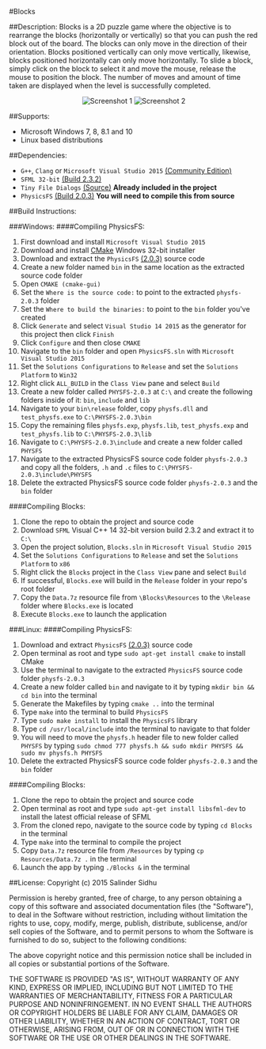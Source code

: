 #Blocks

##Description:
Blocks is a 2D puzzle game where the objective is to rearrange the blocks (horizontally or vertically) so that you can push the red block out of the board. The blocks can only move in the direction of their orientation. Blocks positioned vertically can only move vertically, likewise, blocks positioned horizontally can only move horizontally. To slide a block, simply click on the block to select it and move the mouse, release the mouse to position the block. The number of moves and amount of time taken are displayed when the level is successfully completed.

<p align="center">
	<img src="http://i1379.photobucket.com/albums/ah129/SalinderSid/s1_zpshq8aay6z.png" alt="Screenshot 1"/>
	<img src="http://i1379.photobucket.com/albums/ah129/SalinderSid/s2_zpsk9rcgffn.png" alt="Screenshot 2"/>
</p>

##Supports:
- Microsoft Windows 7, 8, 8.1 and 10
- Linux based distributions

##Dependencies:
- `G++`, `Clang` or `Microsoft Visual Studio 2015` [(Community Edition)](https://www.visualstudio.com/en-us/downloads/download-visual-studio-vs.aspx)
- `SFML 32-bit` [(Build 2.3.2)](http://www.sfml-dev.org/download.php)
- `Tiny File Dialogs` [(Source)](http://sourceforge.net/projects/tinyfiledialogs/files/?source=navbar) **Already included in the project**
- `PhysicsFS` [(Build 2.0.3)](https://icculus.org/physfs/) **You will need to compile this from source**

##Build Instructions:

###Windows:
####Compiling PhysicsFS:
1. First download and install `Microsoft Visual Studio 2015`
2. Download and install [CMake](https://cmake.org/download/) Windows 32-bit installer
3. Download and extract the `PhysicsFS` [(2.0.3)](https://icculus.org/physfs/) source code
4. Create a new folder named `bin` in the same location as the extracted source code folder
5. Open `CMAKE (cmake-gui)`
6. Set the `Where is the source code:` to point to the extracted `physfs-2.0.3` folder
7. Set the `Where to build the binaries:` to point to the `bin` folder you've created
8. Click `Generate` and select `Visual Studio 14 2015` as the generator for this project then click `Finish`
9. Click `Configure` and then close `CMAKE`
10. Navigate to the `bin` folder and open `PhysicsFS.sln` with `Microsoft Visual Studio 2015`
11. Set the `Solutions Configurations` to `Release` and set the `Solutions Platform` to `Win32`
12. Right click  `ALL_BUILD` in the `Class View` pane and select `Build`
13. Create a new folder called `PHYSFS-2.0.3` at `C:\` and create the following folders inside of it: `bin`, `include` and `lib`
14. Navigate to your `bin\release` folder, copy `physfs.dll` and `test_physfs.exe` to `C:\PHYSFS-2.0.3\bin`
15. Copy the remaining files `physfs.exp`, `physfs.lib`, `test_physfs.exp` and `test_physfs.lib` to `C:\PHYSFS-2.0.3\lib`
16. Navigate to `C:\PHYSFS-2.0.3\include` and create a new folder called `PHYSFS`
17. Navigate to the extracted PhysicsFS source code folder `physfs-2.0.3` and copy all the folders, `.h` and `.c` files to `C:\PHYSFS-2.0.3\include\PHYSFS`
18. Delete the extracted PhysicsFS source code folder `physfs-2.0.3` and the `bin` folder

####Compiling Blocks:
1. Clone the repo to obtain the project and source code
2. Download `SFML` Visual C++ 14 32-bit version build 2.3.2 and extract it to `C:\`
3. Open the project solution, `Blocks.sln` in `Microsoft Visual Studio 2015`
4. Set the `Solutions Configurations` to `Release` and set the `Solutions Platform` to `x86`
5. Right click the `Blocks` project in the `Class View` pane and select `Build`
6. If successful, `Blocks.exe` will build in the `Release` folder in your repo's root folder
7. Copy the `Data.7z` resource file from `\Blocks\Resources` to the `\Release` folder where `Blocks.exe` is located
8. Execute `Blocks.exe` to launch the application

###Linux:
####Compiling PhysicsFS:
1. Download and extract `PhysicsFS` [(2.0.3)](https://icculus.org/physfs/) source code
2. Open terminal as root and type `sudo apt-get install cmake` to install CMake
3. Use the terminal to navigate to the extracted `PhysicsFS` source code folder `physfs-2.0.3`
4. Create a new folder called `bin` and navigate to it by typing `mkdir bin && cd bin` into the terminal
5. Generate the Makefiles by typing `cmake ..` into the terminal
6. Type `make` into the terminal to build `PhysicsFS`
7. Type `sudo make install` to install the `PhysicsFS` library
8. Type `cd /usr/local/include` into the terminal to navigate to that folder
9. You will need to move the `physfs.h` header file to new folder called `PHYSFS` by typing `sudo chmod 777 physfs.h && sudo mkdir PHYSFS && sudo mv physfs.h PHYSFS`
10. Delete the extracted PhysicsFS source code folder `physfs-2.0.3` and the `bin` folder

####Compiling Blocks:
1. Clone the repo to obtain the project and source code
2. Open terminal as root and type `sudo apt-get install libsfml-dev` to install the latest official release of SFML
3. From the cloned repo, navigate to the source code by typing `cd Blocks` in the terminal
4. Type `make` into the terminal to compile the project
5. Copy `Data.7z` resource file from `/Resources` by typing `cp Resources/Data.7z .` in the terminal
6. Launch the app by typing `./Blocks &` in the terminal

##License:
Copyright (c) 2015 Salinder Sidhu

Permission is hereby granted, free of charge, to any person obtaining a copy of this software and associated documentation files (the "Software"), to deal in the Software without restriction, including without limitation the rights to use, copy, modify, merge, publish, distribute, sublicense, and/or sell copies of the Software, and to permit persons to whom the Software is furnished to do so, subject to the following conditions:

The above copyright notice and this permission notice shall be included in all copies or substantial portions of the Software.

THE SOFTWARE IS PROVIDED "AS IS", WITHOUT WARRANTY OF ANY KIND, EXPRESS OR IMPLIED, INCLUDING BUT NOT LIMITED TO THE WARRANTIES OF MERCHANTABILITY, FITNESS FOR A PARTICULAR PURPOSE AND NONINFRINGEMENT. IN NO EVENT SHALL THE AUTHORS OR COPYRIGHT HOLDERS BE LIABLE FOR ANY CLAIM, DAMAGES OR OTHER LIABILITY, WHETHER IN AN ACTION OF CONTRACT, TORT OR OTHERWISE, ARISING FROM, OUT OF OR IN CONNECTION WITH THE SOFTWARE OR THE USE OR OTHER DEALINGS IN THE SOFTWARE.
